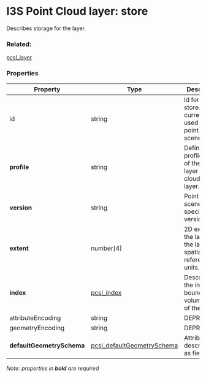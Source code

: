 # I3S Point Cloud layer: store

Describes storage for the layer.

### Related:

[pcsl_layer](pcsl_layer.md)
### Properties

| Property | Type | Description |
| --- | --- | --- |
| id | string | Id for the store. Not currently used by the point cloud scene layer. |
| **profile** | string | Defines the profile type of the scene layer as point cloud scene layer. |
| **version** | string | Point cloud scene layer specification version. |
| **extent** | number[4] | 2D extent of the layer in the layer spatial reference units. |
| **index** | [pcsl_index](pcsl_index.md) | Describes the index (i.e. bounding volume tree) of the layer. |
| attributeEncoding | string | DEPRECATED |
| geometryEncoding | string | DEPRECATED |
| **defaultGeometrySchema** | [pcsl_defaultGeometrySchema](pcsl_defaultGeometrySchema.md) | Attribute description as field. |
*Note: properties in **bold** are required*

